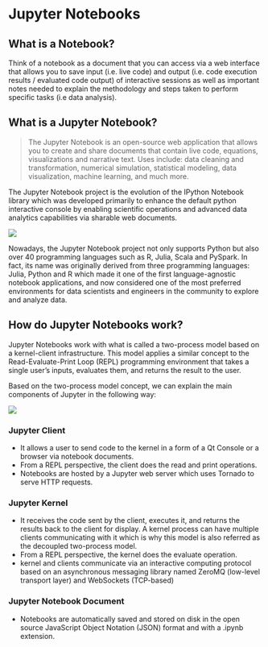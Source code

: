 # Jupyter Notebooks

## What is a Notebook?
Think of a notebook as a document that you can access via a web interface that allows you to save input (i.e. live code) and output (i.e. code execution results / evaluated code output) of interactive sessions as well as important notes needed to explain the methodology and steps taken to perform specific tasks (i.e data analysis).

## What is a Jupyter Notebook?
> The Jupyter Notebook is an open-source web application that allows you to create and share documents that contain live code, equations, visualizations and narrative text. Uses include: data cleaning and transformation, numerical simulation, statistical modeling, data visualization, machine learning, and much more.

The Jupyter Notebook project is the evolution of the IPython Notebook library which was developed primarily to enhance the default python interactive console by enabling scientific operations and advanced data analytics capabilities via sharable web documents.

![](../../images/JUPYTER_IPYTHON.png)

Nowadays, the Jupyter Notebook project not only supports Python but also over 40 programming languages such as R, Julia, Scala and PySpark. In fact, its name was originally derived from three programming languages: Julia, Python and R which made it one of the first language-agnostic notebook applications, and now considered one of the most preferred environments for data scientists and engineers in the community to explore and analyze data.

## How do Jupyter Notebooks work?
Jupyter Notebooks work with what is called a two-process model based on a kernel-client infrastructure. This model applies a similar concept to the Read-Evaluate-Print Loop (REPL) programming environment that takes a single user’s inputs, evaluates them, and returns the result to the user.

Based on the two-process model concept, we can explain the main components of Jupyter in the following way:

![](../../images/JUPYTER_ARCHITECTURE.png)

### Jupyter Client

* It allows a user to send code to the kernel in a form of a Qt Console or a browser via notebook documents.
* From a REPL perspective, the client does the read and print operations.
* Notebooks are hosted by a Jupyter web server which uses Tornado to serve HTTP requests.

### Jupyter Kernel

* It receives the code sent by the client, executes it, and returns the results back to the client for display. A kernel process can have multiple clients communicating with it which is why this model is also referred as the decoupled two-process model.
* From a REPL perspective, the kernel does the evaluate operation.
* kernel and clients communicate via an interactive computing protocol based on an asynchronous messaging library named ZeroMQ (low-level transport layer) and WebSockets (TCP-based)

### Jupyter Notebook Document

* Notebooks are automatically saved and stored on disk in the open source JavaScript Object Notation (JSON) format and with a .ipynb extension.
